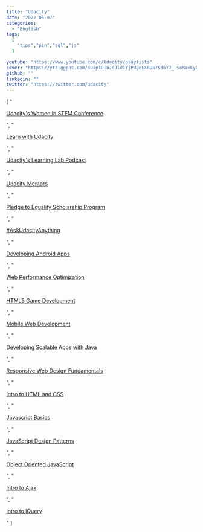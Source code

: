 ```yaml
---
title: "Udacity"
date: "2022-05-07"
categories:
  - "English"
tags:
  [
    "tips","pin","sql","js"
  ]

youtube: "https://www.youtube.com/c/Udacity/playlists"
cover: "https://yt3.ggpht.com/3uip1DInJcJld1YjPUgeLXRUk7Sd6YJ_-SoMaxLyXfnugLjIVz5hjVkaGNJmXAEK3GgMI2qfhg=s88-c-k-c0x00ffffff-no-rj"
github: ""
linkedin: ""
twitter: "https://twitter.com/udacity"
---
```

[
    "<p><a href='https://www.youtube.com/watch?v=reTBTbgtGfQ&list=PLAwxTw4SYaPn6Ozw_YPvSOyYH-WnwS59e'>Udacity's Women in STEM Conference</a></p>",
    "<p><a href='https://www.youtube.com/watch?v=nnrP3RbzVto&list=PLAwxTw4SYaPliTLaczqIZjCYFPQXI5Vde'>Learn with Udacity</a></p>",
    "<p><a href='https://www.youtube.com/watch?v=lTiLxoyDxyI&list=PLAwxTw4SYaPnA39zwPFiZHSRtOuH8mj19'>Udacity's Learning Lab Podcast</a></p>",
    "<p><a href='https://www.youtube.com/watch?v=11DbyQon5ec&list=PLAwxTw4SYaPlp2feua-WJfztfJxpVsBNX'>Udacity Mentors</a></p>",
    "<p><a href='https://www.youtube.com/watch?v=_iYZA1qtmO8&list=PLAwxTw4SYaPm6YuuDc_ZiR8qDFjeAeGmr'>Pledge to Equality Scholarship Program</a></p>",
    "<p><a href='https://www.youtube.com/watch?v=eQvJkDWTgpM&list=PLAwxTw4SYaPmWku-fj3zHVFj2h9h4kHMD'>#AskUdacityAnything</a></p>",
    "<p><a href='https://www.youtube.com/watch?v=2Wo_QfQZ0lE&list=PLAwxTw4SYaPnMwH5-FNkErnnq_aSy706S'>Developing Android Apps</a></p>",
    "<p><a href='https://www.youtube.com/watch?v=GNAENzKdciQ&list=PLAwxTw4SYaPmKmNX-INgcxQWf30KuWa_A'>Web Performance Optimization</a></p>",
    "<p><a href='https://www.youtube.com/watch?v=i3n-BZ2UHO0&list=PLAwxTw4SYaPlUUkh6txMRXE-w-6N1Z225'>HTML5 Game Development</a></p>",
    "<p><a href='https://www.youtube.com/watch?v=4OzeKtqOB9o&list=PLAwxTw4SYaPm5NhhVow5zCtZ_eScc1f-b'>Mobile Web Development</a></p>",
    "<p><a href='https://www.youtube.com/watch?v=A9XLZuI0VTk&list=PLAwxTw4SYaPmxGlyA8491d3tQ2u8epZr3'>Developing Scalable Apps with Java</a></p>",
    "<p><a href='https://www.youtube.com/watch?v=m3IA3DVnv6Y&list=PLAwxTw4SYaPl8h1mZezuYpMQV6t8s8ktb'>Responsive Web Design Fundamentals</a></p>",
    "<p><a href='https://www.youtube.com/watch?v=1cZtdKNB9jo&list=PLAwxTw4SYaPmd5v7c9i883AwqVZquegHM'>Intro to HTML and CSS</a></p>",
    "<p><a href='https://www.youtube.com/watch?v=ODgLHqCAJTw&list=PLAwxTw4SYaPmtf5v3hefG5seVynUtV9T8'>Javascript Basics</a></p>",
    "<p><a href='https://www.youtube.com/watch?v=1MxVA8y8IBA&list=PLAwxTw4SYaPkGKjpeiLWz8ydvFEkmRkBn'>JavaScript Design Patterns</a></p>",
    "<p><a href='https://www.youtube.com/watch?v=-o8hhJPK0m0&list=PLAwxTw4SYaPmRCRPu9EjK-fWSccPwTOnc'>Object Oriented JavaScript</a></p>",
    "<p><a href='https://www.youtube.com/watch?v=P5JlebbqzTQ&list=PLAwxTw4SYaPkZTDQ0vR9BwkHnku9QRwqh'>Intro to Ajax</a></p>",
    "<p><a href='https://www.youtube.com/watch?v=YzR-Iv2l8sE&list=PLAwxTw4SYaPkk4k42lGH3l-MlojoNFBFI'>Intro to jQuery</a></p>"
]